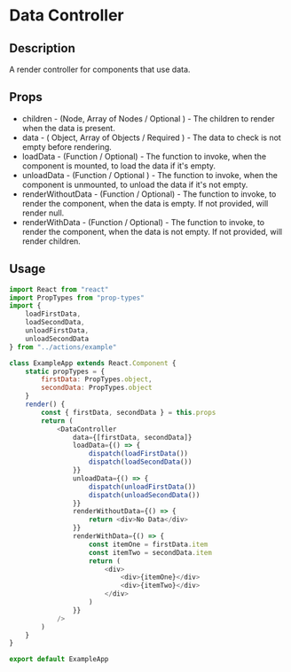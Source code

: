 # Data Controller

## Description

A render controller for components that use data.

## Props

-   children - (Node, Array of Nodes / Optional ) - The children to render when the data is present.
-   data - ( Object, Array of Objects / Required ) - The data to check is not empty before rendering.
-   loadData - (Function / Optional) - The function to invoke, when the component is mounted, to load the data if it's empty.
-   unloadData - (Function / Optional ) - The function to invoke, when the component is unmounted, to unload the data if it's not empty.
-   renderWithoutData - (Function / Optional) - The function to invoke, to render the component, when the data is empty. If not provided, will render null.
-   renderWithData - (Function / Optional) - The function to invoke, to render the component, when the data is not empty. If not provided, will render children.

## Usage

```javascript
import React from "react"
import PropTypes from "prop-types"
import {
	loadFirstData,
	loadSecondData,
	unloadFirstData,
	unloadSecondData
} from "../actions/example"

class ExampleApp extends React.Component {
	static propTypes = {
		firstData: PropTypes.object,
		secondData: PropTypes.object
	}
	render() {
		const { firstData, secondData } = this.props
		return (
			<DataController
				data={[firstData, secondData]}
				loadData={() => {
					dispatch(loadFirstData())
					dispatch(loadSecondData())
				}}
				unloadData={() => {
					dispatch(unloadFirstData())
					dispatch(unloadSecondData())
				}}
				renderWithoutData={() => {
					return <div>No Data</div>
				}}
				renderWithData={() => {
					const itemOne = firstData.item
					const itemTwo = secondData.item
					return (
						<div>
							<div>{itemOne}</div>
							<div>{itemTwo}</div>
						</div>
					)
				}}
			/>
		)
	}
}

export default ExampleApp
```
